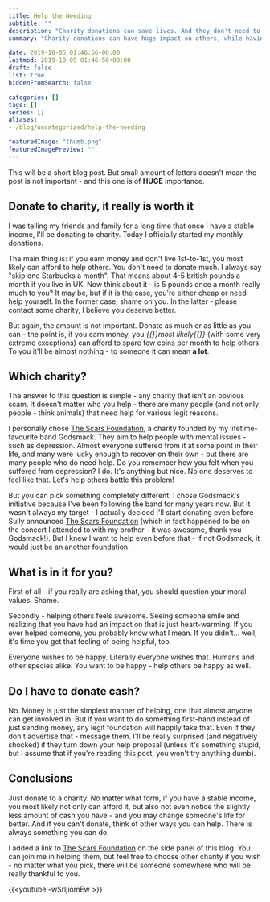 ```yaml
---
title: Help the Needing
subtitle: ""
description: "Charity donations can save lives. And they don't need to cost you a lot."
summary: "Charity donations can have huge impact on others, while having no impact on you - let me convince you."

date: 2019-10-05 01:46:56+00:00
lastmod: 2019-10-05 01:46:56+00:00
draft: false
list: true
hiddenFromSearch: false

categories: []
tags: []
series: []
aliases: 
- /blog/uncategorized/help-the-needing

featuredImage: "thumb.png"
featuredImagePreview: ""
---
```


This will be a short blog post. But small amount of letters doesn't mean the post is not important - and this one is of **HUGE** importance.


## Donate to charity, it really is worth it


I was telling my friends and family for a long time that once I have a stable income, I'll be donating to charity. Today I officially started my monthly donations.

The main thing is: if you earn money and don't live 1st-to-1st, you most likely can afford to help others. You don't need to donate much. I always say "skip one Starbucks a month". That means about 4-5 british pounds a month if you live in UK. Now think about it - is 5 pounds once a month really much to you? It may be, but if it is the case, you're either cheap or need help yourself. In the former case, shame on you. In the latter - please contact some charity, I believe you deserve better.

But again, the amount is not important. Donate as much or as little as you can - the point is, if you earn money, you *{{<underline>}}most likely{{</underline>}}* (with some very extreme exceptions) can afford to spare few coins per month to help others. To you it'll be almost nothing - to someone it can mean **a lot**.


## Which charity?


The answer to this question is simple - any charity that isn't an obvious scam. It doesn't matter who you help - there are many people (and not only people - think animals) that need help for various legit reasons.

I personally chose [The Scars Foundation](https://www.godsmack.com/scarsfoundation), a charity founded by my lifetime-favourite band Godsmack. They aim to help people with mental issues - such as depression. Almost everyone suffered from it at some point in their life, and many were lucky enough to recover on their own - but there are many people who do need help. Do you remember how you felt when you suffered from depression? I do. It's anything but nice. No one deserves to feel like that. Let's help others battle this problem!

But you can pick something completely different. I chose Godsmack's initiative because I've been following the band for many years now. But it wasn't always my target - I actually decided I'll start donating even before Sully announced [The Scars Foundation](https://www.godsmack.com/scarsfoundation) (which in fact happened to be on the concert I attended to with my brother - it was awesome, thank you Godsmack!). But I knew I want to help even before that - if not Godsmack, it would just be an another foundation.


## What is in it for you?


First of all - if you really are asking that, you should question your moral values. Shame.

Secondly - helping others feels awesome. Seeing someone smile and realizing that you have had an impact on that is just heart-warming. If you ever helped someone, you probably know what I mean. If you didn't... well, it's time you get that feeling of being helpful, too.

Everyone wishes to be happy. Literally everyone wishes that. Humans and other species alike. You want to be happy - help others be happy as well.


## Do I have to donate cash?


No. Money is just the simplest manner of helping, one that almost anyone can get involved in. But if you want to do something first-hand instead of just sending money, any legit foundation will happily take that. Even if they don't advertise that - message them. I'll be really surprised (and negatively shocked) if they turn down your help proposal (unless it's something stupid, but I assume that if you're reading this post, you won't try anything dumb).


## Conclusions


Just donate to a charity. No matter what form, if you have a stable income, you most likely not only can afford it, but also not even notice the slightly less amount of cash you have - and you may change someone's life for better. And if you can't donate, think of other ways you can help. There is always something you can do.

I added a link to [The Scars Foundation](https://www.godsmack.com/scarsfoundation) on the side panel of this blog. You can join me in helping them, but feel free to choose other charity if you wish - no matter what you pick, there will be someone somewhere who will be really thankful to you.

{{<youtube -wSrljiomEw >}}
